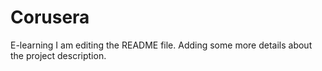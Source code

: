# Corusera
E-learning
I am editing the README file. Adding some more details about the project description.
